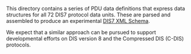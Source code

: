 This directory contains a series of PDU data definitions that express
data structures for all 72 DIS7 protocol data units.  These are parsed
and assembled to produce an experimental [DIS7 XML Schema](DIS_7_2012.xml).

We expect that a similar approach can be pursued to support developmental
efforts on DIS version 8 and the Compressed DIS (C-DIS) protocols.
